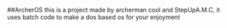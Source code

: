 ##ArcherOS
this is a project made by archerman cool and StepUpA.M.C, it uses batch code to make a dos based os for your enjoyment
